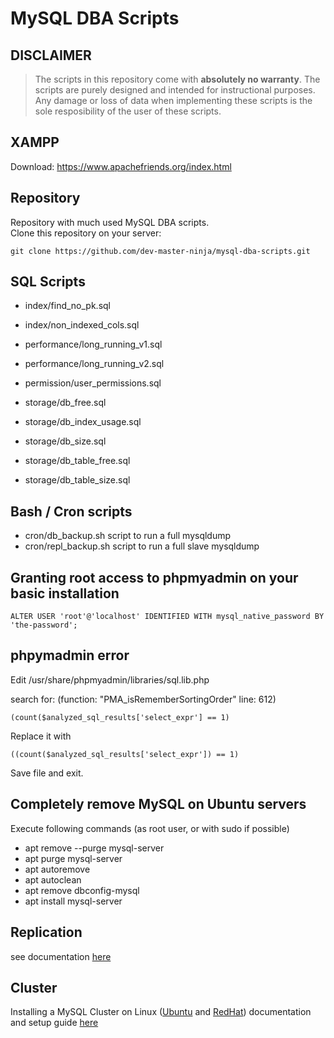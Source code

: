 # MySQL DBA Scripts

## DISCLAIMER
> The scripts in this repository come with **absolutely no warranty**. The scripts are purely designed and intended for instructional purposes. 
> Any damage or loss of data when implementing these scripts is the sole resposibility of the user of these scripts. 


## XAMPP 
Download: https://www.apachefriends.org/index.html

## Repository
Repository with much used MySQL DBA scripts.   
Clone this repository on your server: 
```
git clone https://github.com/dev-master-ninja/mysql-dba-scripts.git
```
## SQL Scripts
- index/find_no_pk.sql
- index/non_indexed_cols.sql

- performance/long_running_v1.sql
- performance/long_running_v2.sql

- permission/user_permissions.sql

- storage/db_free.sql
- storage/db_index_usage.sql
- storage/db_size.sql
- storage/db_table_free.sql
- storage/db_table_size.sql

## Bash / Cron scripts
- cron/db_backup.sh script to run a full mysqldump
- cron/repl_backup.sh script to run a full slave mysqldump


## Granting root access to phpmyadmin on your basic installation
```
ALTER USER 'root'@'localhost' IDENTIFIED WITH mysql_native_password BY 'the-password';
```

## phpymadmin error
Edit /usr/share/phpmyadmin/libraries/sql.lib.php

search for: (function: "PMA_isRememberSortingOrder" line: 612)
```
(count($analyzed_sql_results['select_expr'] == 1)  
```
Replace it with   
```
((count($analyzed_sql_results['select_expr']) == 1)  
```
Save file and exit. 


## Completely remove MySQL on Ubuntu servers
Execute following commands (as root user, or with sudo if possible)
- apt remove --purge mysql-server
- apt purge mysql-server
- apt autoremove
- apt autoclean
- apt remove dbconfig-mysql
- apt install mysql-server


## Replication
see documentation [here](./replication/mysqld-modifications.md)

## Cluster
Installing a MySQL Cluster on Linux ([Ubuntu](./cluster/README-ubuntu.md) and [RedHat](./cluster/README-redhat.md)) documentation and setup guide [here](./cluster/README.md)

